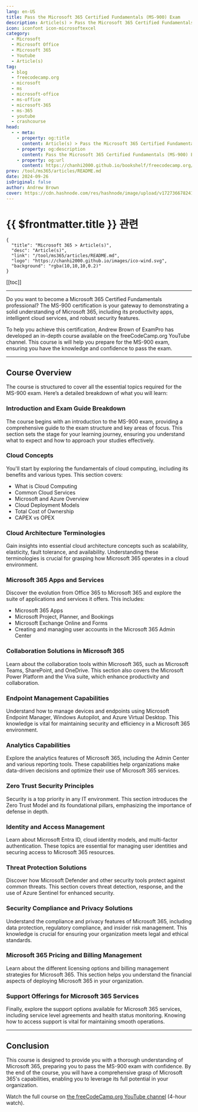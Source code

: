 ```yaml
---
lang: en-US
title: Pass the Microsoft 365 Certified Fundamentals (MS-900) Exam
description: Article(s) > Pass the Microsoft 365 Certified Fundamentals (MS-900) Exam
icon: iconfont icon-microsoftexcel
category: 
  - Microsoft
  - Microsoft Office
  - Microsoft 365
  - Youtube
  - Article(s)
tag: 
  - blog
  - freecodecamp.org
  - microsoft
  - ms
  - microsoft-office
  - ms-office
  - microsoft-365
  - ms-365
  - youtube
  - crashcourse
head:
  - - meta:
    - property: og:title
      content: Article(s) > Pass the Microsoft 365 Certified Fundamentals (MS-900) Exam
    - property: og:description
      content: Pass the Microsoft 365 Certified Fundamentals (MS-900) Exam
    - property: og:url
      content: https://chanhi2000.github.io/bookshelf/freecodecamp.org/pass-the-microsoft-365-certified-fundamentals-ms-900-exam.html
prev: /tool/ms365/articles/README.md
date: 2024-09-26
isOriginal: false
author: Andrew Brown
cover: https://cdn.hashnode.com/res/hashnode/image/upload/v1727366782416/f8397d61-5e1e-4572-a18e-117c35b5edf5.jpeg
---
```


# {{ $frontmatter.title }} 관련

```component VPCard
{
  "title": "Microsoft 365 > Article(s)",
  "desc": "Article(s)",
  "link": "/tool/ms365/articles/README.md",
  "logo": "https://chanhi2000.github.io/images/ico-wind.svg",
  "background": "rgba(10,10,10,0.2)"
}
```

[[toc]]

---

<SiteInfo
  name="Pass the Microsoft 365 Certified Fundamentals (MS-900) Exam"
  desc="Do you want to become a Microsoft 365 Certified Fundamentals professional? The MS-900 certification is your gateway to demonstrating a solid understanding of Microsoft 365, including its productivity apps, intelligent cloud services, and robust secur..."
  url="https://freecodecamp.org/news/pass-the-microsoft-365-certified-fundamentals-ms-900-exam/"
  logo="https://cdn.freecodecamp.org/universal/favicons/favicon.ico"
  preview="https://cdn.hashnode.com/res/hashnode/image/upload/v1727366782416/f8397d61-5e1e-4572-a18e-117c35b5edf5.jpeg"/>

Do you want to become a Microsoft 365 Certified Fundamentals professional? The MS-900 certification is your gateway to demonstrating a solid understanding of Microsoft 365, including its productivity apps, intelligent cloud services, and robust security features.

To help you achieve this certification, Andrew Brown of ExamPro has developed an in-depth course available on the freeCodeCamp.org YouTube channel. This course is will help you prepare for the MS-900 exam, ensuring you have the knowledge and confidence to pass the exam.

---

## Course Overview

The course is structured to cover all the essential topics required for the MS-900 exam. Here’s a detailed breakdown of what you will learn:

### Introduction and Exam Guide Breakdown

The course begins with an introduction to the MS-900 exam, providing a comprehensive guide to the exam structure and key areas of focus. This section sets the stage for your learning journey, ensuring you understand what to expect and how to approach your studies effectively.

### Cloud Concepts

You'll start by exploring the fundamentals of cloud computing, including its benefits and various types. This section covers:

- What is Cloud Computing
- Common Cloud Services
- Microsoft and Azure Overview
- Cloud Deployment Models
- Total Cost of Ownership
- CAPEX vs OPEX

### Cloud Architecture Terminologies

Gain insights into essential cloud architecture concepts such as scalability, elasticity, fault tolerance, and availability. Understanding these terminologies is crucial for grasping how Microsoft 365 operates in a cloud environment.

### Microsoft 365 Apps and Services

Discover the evolution from Office 365 to Microsoft 365 and explore the suite of applications and services it offers. This includes:

- Microsoft 365 Apps
- Microsoft Project, Planner, and Bookings
- Microsoft Exchange Online and Forms
- Creating and managing user accounts in the Microsoft 365 Admin Center

### Collaboration Solutions in Microsoft 365

Learn about the collaboration tools within Microsoft 365, such as Microsoft Teams, SharePoint, and OneDrive. This section also covers the Microsoft Power Platform and the Viva suite, which enhance productivity and collaboration.

### Endpoint Management Capabilities

Understand how to manage devices and endpoints using Microsoft Endpoint Manager, Windows Autopilot, and Azure Virtual Desktop. This knowledge is vital for maintaining security and efficiency in a Microsoft 365 environment.

### Analytics Capabilities

Explore the analytics features of Microsoft 365, including the Admin Center and various reporting tools. These capabilities help organizations make data-driven decisions and optimize their use of Microsoft 365 services.

### Zero Trust Security Principles

Security is a top priority in any IT environment. This section introduces the Zero Trust Model and its foundational pillars, emphasizing the importance of defense in depth.

### Identity and Access Management

Learn about Microsoft Entra ID, cloud identity models, and multi-factor authentication. These topics are essential for managing user identities and securing access to Microsoft 365 resources.

### Threat Protection Solutions

Discover how Microsoft Defender and other security tools protect against common threats. This section covers threat detection, response, and the use of Azure Sentinel for enhanced security.

### Security Compliance and Privacy Solutions

Understand the compliance and privacy features of Microsoft 365, including data protection, regulatory compliance, and insider risk management. This knowledge is crucial for ensuring your organization meets legal and ethical standards.

### Microsoft 365 Pricing and Billing Management

Learn about the different licensing options and billing management strategies for Microsoft 365. This section helps you understand the financial aspects of deploying Microsoft 365 in your organization.

### Support Offerings for Microsoft 365 Services

Finally, explore the support options available for Microsoft 365 services, including service level agreements and health status monitoring. Knowing how to access support is vital for maintaining smooth operations.

---

## Conclusion

This course is designed to provide you with a thorough understanding of Microsoft 365, preparing you to pass the MS-900 exam with confidence. By the end of the course, you will have a comprehensive grasp of Microsoft 365's capabilities, enabling you to leverage its full potential in your organization.

Watch the full course on [<VPIcon icon="fa-brands fa-youtube"/>the freeCodeCamp.org YouTube channel](https://youtu.be/1n4B5ewretY) (4-hour watch).

<VidStack src="youtube/1n4B5ewretY" />


